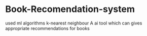 # Book-Recomendation-system
used ml algorithms k-nearest neighbour
A ai tool which can gives appropriate recommendations for books
